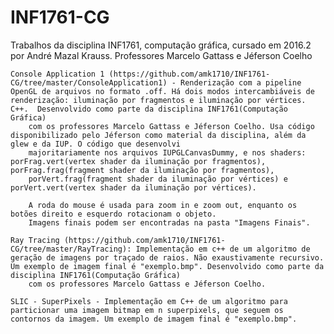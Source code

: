 ﻿# INF1761-CG
Trabalhos da disciplina INF1761, computação gráfica, cursado em 2016.2 por André Mazal Krauss. Professores Marcelo Gattass e Jéferson Coelho

	Console Application 1 (https://github.com/amk1710/INF1761-CG/tree/master/ConsoleApplication1) - Renderização com a pipeline OpenGL de arquivos no formato .off. Há dois modos intercambiáveis de renderização: iluminação por fragmentos e iluminação por vértices. C++.  Desenvolvido como parte da disciplina INF1761(Computação Gráfica) 
		com os professores Marcelo Gattass e Jéferson Coelho. Usa código disponibilizado pelo Jéferson como material da disciplina, além da glew e da IUP. O código que desenvolvi
		majoritariamente nos arquivos IUPGLCanvasDummy, e nos shaders: porFrag.vert(vertex shader da iluminação por fragmentos), porFrag.frag(fragment shader da iluminação por fragmentos),
		porVert.frag(fragment shader da iluminação por vértices) e porVert.vert(vertex shader da iluminação por vértices).

		A roda do mouse é usada para zoom in e zoom out, enquanto os botões direito e esquerdo rotacionam o objeto.
		Imagens finais podem ser encontradas na pasta "Imagens Finais".
	
	Ray Tracing (https://github.com/amk1710/INF1761-CG/tree/master/RayTracing): Implementação em c++ de um algoritmo de geração de imagens por traçado de raios. Não exaustivamente recursivo. Um exemplo de imagem final é "exemplo.bmp". Desenvolvido como parte da disciplina INF1761(Computação Gráfica)
		com os professores Marcelo Gattass e Jéferson Coelho.

	SLIC - SuperPixels - Implementação em C++ de um algoritmo para particionar uma imagem bitmap em n superpixels, que seguem os contornos da imagem. Um exemplo de imagem final é "exemplo.bmp".
